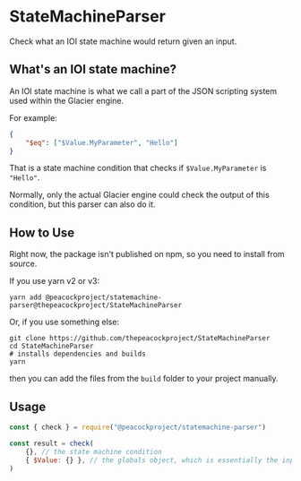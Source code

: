 # StateMachineParser

Check what an IOI state machine would return given an input.

## What's an IOI state machine?

An IOI state machine is what we call a part of the JSON scripting system used within the Glacier engine.

For example:

```json
{
    "$eq": ["$Value.MyParameter", "Hello"]
}
```

That is a state machine condition that checks if `$Value.MyParameter` is `"Hello"`.

Normally, only the actual Glacier engine could check the output of this condition, but this parser can also do it.

## How to Use

Right now, the package isn't published on npm, so you need to install from source.

If you use yarn v2 or v3:

```shell
yarn add @peacockproject/statemachine-parser@thepeacockproject/StateMachineParser
```

Or, if you use something else:

```shell
git clone https://github.com/thepeacockproject/StateMachineParser
cd StateMachineParser
# installs dependencies and builds
yarn
```

then you can add the files from the `build` folder to your project manually.

## Usage

```js
const { check } = require("@peacockproject/statemachine-parser")

const result = check(
    {}, // the state machine condition
    { $Value: {} }, // the globals object, which is essentially the input values.
)
```
